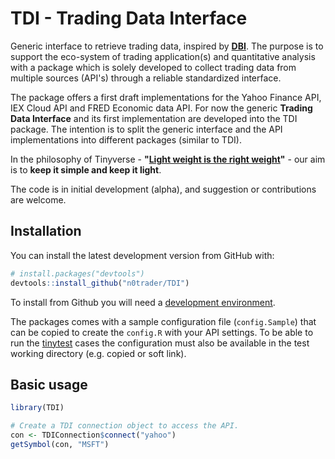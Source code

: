 # TDI - Trading Data Interface
Generic interface to retrieve trading data, inspired by **[DBI](https://dbi.r-dbi.org/)**. The purpose is to support the eco-system of trading application(s) and quantitative analysis with a package which is solely developed to collect trading data from multiple sources (API's) through a reliable standardized interface.

The package offers a first draft implementations for the Yahoo Finance API, IEX Cloud API and FRED Economic data API. For now the generic **Trading Data Interface** and its first implementation are developed into the TDI package. The intention is to split the generic interface and the API implementations into different packages (similar to TDI).

In the philosophy of Tinyverse - **"[Light weight is the right weight](http://www.tinyverse.org/)"** - our aim is to **keep it simple and keep it light**.

The code is in initial development (alpha), and suggestion or contributions are welcome.

## Installation

You can install the latest development version from GitHub with:

```R
# install.packages("devtools")
devtools::install_github("n0trader/TDI")
```

To install from Github you will need a [development environment](https://www.rstudio.com/ide/docs/packages/prerequisites).

The packages comes with a sample configuration file (`config.Sample`) that can be copied to create the `config.R` with your API settings.
To be able to run the [tinytest](https://cran.r-project.org/web/packages/tinytest/index.html) cases the configuration must also be available in the test working directory (e.g. copied or soft link).

## Basic usage

```R
library(TDI)

# Create a TDI connection object to access the API.
con <- TDIConnection$connect("yahoo")
getSymbol(con, "MSFT")
```
